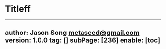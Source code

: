 # Titleff
---
author: Jason Song <metaseed@gmail.com>
version: 1.0.0
tag: []
subPage: [236]
enable: [toc]
---

